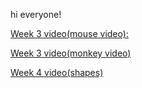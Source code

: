 hi everyone!

[Week 3 video(mouse video):](https://youtu.be/vuJWJt1T3Xk)


[Week 3 video(monkey video)](https://youtu.be/2yNMTz36ovw)


[Week 4 video(shapes)](https://youtu.be/VUVrSVeqdOw)
